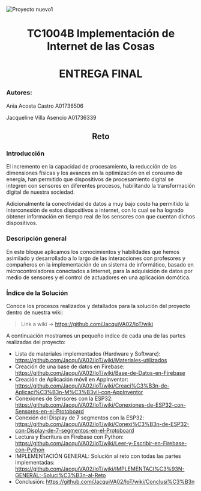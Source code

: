 ![Proyecto nuevo1](https://user-images.githubusercontent.com/118231871/203669146-d15043c2-b5e9-40fa-8c28-b3f257cf0278.png)
<h1 align="center"> TC1004B Implementación de Internet de las Cosas </h1>
<h1 align="center"> ENTREGA FINAL </h1>
<h3 align="left"> Autores: </h3> 
Ania Acosta Castro A01736506   

Jacqueline Villa Asencio A01736339  


<h2 align="center"> Reto </h2> 
<h3 align="left"> Introducción </h3> 
El incremento en la capacidad de procesamiento, la reducción de las dimensiones físicas y los avances en la optimización en el consumo de energía, han permitido que dispositivos de procesamiento digital se integren con sensores en diferentes procesos, habilitando la transformación digital de nuestra sociedad.

Adicionalmente la conectividad de datos a muy bajo costo ha permitido la interconexión  de estos dispositivos a internet, con lo cual se ha logrado obtener información en tiempo real de los sensores con que cuentan dichos dispositivos.


<h3 align="left"> Descripción general </h3>
En este bloque aplicamos los conocimientos y habilidades que hemos asimilado y desarrollado a lo largo de las interacciones con profesores y compañeros en la implementación de un sistema de informático, basado en microcontroladores conectados a Internet, para la adquisición de datos por medio de sensores y el control de actuadores en una aplicación domótica.


<h3 align="left"> Índice de la Solución </h3> 
Conoce los procesos realizados y detallados para la solución del proyecto dentro de nuestra wiki:

> Link a wiki -> https://github.com/JacquiVA02/IoT/wiki

A continuación mostramos un pequeño índice de cada una de las partes realizadas del proyecto:

* Lista de materiales implementados (Hardware y Software): https://github.com/JacquiVA02/IoT/wiki/Materiales-utilizados
* Creación de una base de datos en Firebase: https://github.com/JacquiVA02/IoT/wiki/Base-de-Datos-en-Firebase
* Creación de Aplicación móvil en AppInventor: https://github.com/JacquiVA02/IoT/wiki/Creaci%C3%B3n-de-Aplicaci%C3%B3n-M%C3%B3vil-con-AppInventor
* Conexiones de Sensores con la ESP32: https://github.com/JacquiVA02/IoT/wiki/Conexiones-de-ESP32-con-Sensores-en-el-Protoboard
* Conexión del Display de 7 segmentos con la ESP32: https://github.com/JacquiVA02/IoT/wiki/Conexi%C3%B3n-de-ESP32-con-Display-de-7-segmentos-en-el-Protoboard
* Lectura y Escritura en Firebase con Python: https://github.com/JacquiVA02/IoT/wiki/Leer-y-Escribir-en-Firebase-con-Python
* IMPLEMENTACIÓN GENERAL: Solución al reto con todas las partes implementadas: https://github.com/JacquiVA02/IoT/wiki/IMPLEMENTACI%C3%93N-GENERAL:-Soluci%C3%B3n-al-Reto
* Conclusión: https://github.com/JacquiVA02/IoT/wiki/Conclusi%C3%B3n


